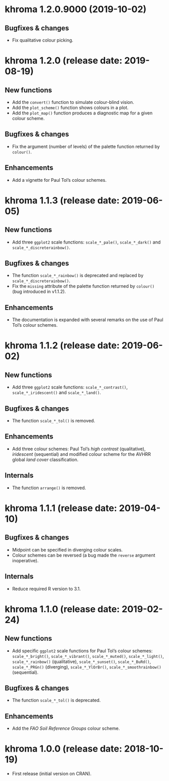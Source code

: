 




<!-- NEWS.md is generated from NEWS.Rmd. Please edit that file -->

# khroma 1.2.0.9000 (2019-10-02)

## Bugfixes & changes

  - Fix qualitative colour picking.

# khroma 1.2.0 (release date: 2019-08-19)

## New functions

  - Add the `convert()` function to simulate colour-blind vision.
  - Add the `plot_scheme()` function shows colours in a plot.
  - Add the `plot_map()` function produces a diagnostic map for a given
    colour scheme.

## Bugfixes & changes

  - Fix the argument (number of levels) of the palette function returned
    by `colour()`.

## Enhancements

  - Add a vignette for Paul Tol’s colour schemes.

# khroma 1.1.3 (release date: 2019-06-05)

## New functions

  - Add three `ggplot2` scale functions: `scale_*_pale()`,
    `scale_*_dark()` and `scale_*_discreterainbow()`.

## Bugfixes & changes

  - The function `scale_*_rainbow()` is deprecated and replaced by
    `scale_*_discreterainbow()`.
  - Fix the `missing` attribute of the palette function returned by
    `colour()` (bug introduced in v1.1.2).

## Enhancements

  - The documentation is expanded with several remarks on the use of
    Paul Tol’s colour schemes.

# khroma 1.1.2 (release date: 2019-06-02)

## New functions

  - Add three `ggplot2` scale functions: `scale_*_contrast()`,
    `scale_*_iridescent()` and `scale_*_land()`.

## Bugfixes & changes

  - The function `scale_*_tol()` is removed.

## Enhancements

  - Add three colour schemes: Paul Tol’s *high contrast* (qualitative),
    *iridescent* (sequential) and modified colour scheme for the AVHRR
    global *land cover* classification.

## Internals

  - The function `arrange()` is removed.

# khroma 1.1.1 (release date: 2019-04-10)

## Bugfixes & changes

  - Midpoint can be specified in diverging colour scales.
  - Colour schemes can be reversed (a bug made the `reverse` argument
    inoperative).

## Internals

  - Reduce required R version to 3.1.

# khroma 1.1.0 (release date: 2019-02-24)

## New functions

  - Add specific `ggplot2` scale functions for Paul Tol’s colour
    schemes: `scale_*_bright()`, `scale_*_vibrant()`, `scale_*_muted()`,
    `scale_*_light()`, `scale_*_rainbow()` (qualitative),
    `scale_*_sunset()`, `scale_*_BuRd()`, `scale_*_PRGn()` (diverging),
    `scale_*_YlOrBr()`, `scale_*_smoothrainbow()` (sequential).

## Bugfixes & changes

  - The function `scale_*_tol()` is deprecated.

## Enhancements

  - Add the *FAO Soil Reference Groups* colour scheme.

# khroma 1.0.0 (release date: 2018-10-19)

  - First release (initial version on CRAN).
